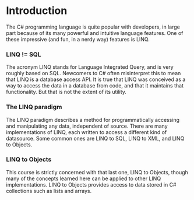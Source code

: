 # Introduction

The C# programming language is quite popular with developers, in large part because of its many powerful and intuitive language features. One of these impressive (and fun, in a nerdy way) features is LINQ.

### LINQ != SQL
The acronym LINQ stands for Language Integrated Query, and is very roughly based on SQL. Newcomers to C# often misinterpret this to mean that LINQ is a database access API. It is true that LINQ was conceived as a way to access the data in a database from code, and that it maintains that functionality. But that is not the extent of its utility.


### The LINQ paradigm
The LINQ paradigm describes a method for programmatically accessing and manipulating any data, independent of source. There are many implementations of LINQ, each written to access a different kind of datasource. Some common ones are LINQ to SQL, LINQ to XML, and LINQ to Objects.

### LINQ to Objects
This course is strictly concerned with that last one, LINQ to Objects, though many of the concepts learned here can be applied to other LINQ implementations. LINQ to Objects provides access to data stored in C# collections such as lists and arrays.
